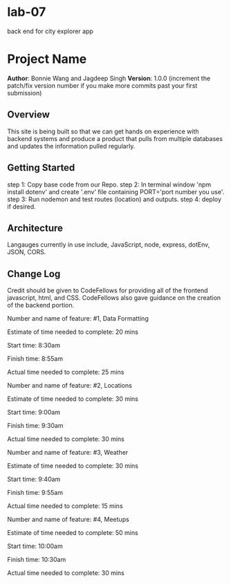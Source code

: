 # lab-07
back end for city explorer app

# Project Name

**Author**: Bonnie Wang and Jagdeep Singh
**Version**: 1.0.0 (increment the patch/fix version number if you make more commits past your first submission)

## Overview
<!-- Provide a high level overview of what this application is and why you are building it, beyond the fact that it's an assignment for this class. (i.e. What's your problem domain?) -->
This site is being built so that we can get hands on experience with backend systems and produce a product that pulls from multiple databases and updates the information pulled regularly.

## Getting Started
<!-- What are the steps that a user must take in order to build this app on their own machine and get it running? -->
step 1: Copy base code from our Repo.
step 2: In terminal window 'npm install dotenv' and create '.env' file containing PORT='port number you use'.
step 3: Run nodemon and test routes (location) and outputs.
step 4: deploy if desired.

## Architecture
<!-- Provide a detailed description of the application design. What technologies (languages, libraries, etc) you're using, and any other relevant design information. -->
Langauges currently in use include, JavaScript, node, express, dotEnv, JSON, CORS.



## Change Log
<!-- Use this area to document the iterative changes made to your application as each feature is successfully implemented. Use time stamps. Here's an examples:

01-01-2001 4:59pm - Application now has a fully-functional express server, with a GET route for the location resource.

## Credits and Collaborations

-->
Credit should be given to CodeFellows for providing all of the frontend javascript, html, and CSS. CodeFellows also gave guidance on the creation of the backend portion.



Number and name of feature: #1, Data Formatting

Estimate of time needed to complete: 20 mins

Start time: 8:30am

Finish time: 8:55am

Actual time needed to complete: 25 mins


Number and name of feature: #2, Locations

Estimate of time needed to complete: 30 mins

Start time: 9:00am

Finish time: 9:30am

Actual time needed to complete: 30 mins


Number and name of feature: #3, Weather

Estimate of time needed to complete: 30 mins

Start time: 9:40am

Finish time: 9:55am

Actual time needed to complete: 15 mins


Number and name of feature: #4, Meetups

Estimate of time needed to complete: 50 mins

Start time: 10:00am

Finish time: 10:30am

Actual time needed to complete: 30 mins
